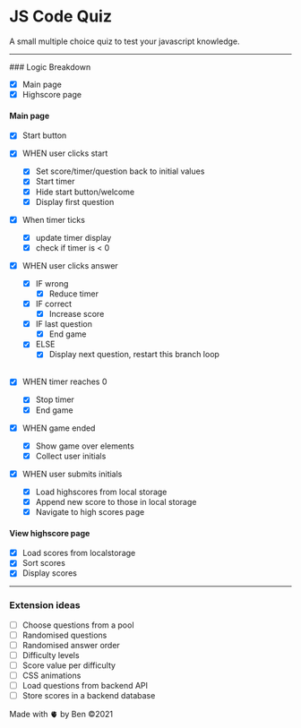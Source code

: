 # JS Code Quiz

A small multiple choice quiz to test your javascript knowledge.

<hr>
### Logic Breakdown

- [x] Main page
- [x] Highscore page

#### Main page

- [x] Start button
      <br/>
- [x] WHEN user clicks start
  - [x] Set score/timer/question back to initial values
  - [x] Start timer
  - [x] Hide start button/welcome
  - [x] Display first question
        <br/>
- [x] When timer ticks
  - [x] update timer display
  - [x] check if timer is < 0
        <br/>
- [x] WHEN user clicks answer
      <br/>
  - [x] IF wrong
    - [x] Reduce timer
          <br/>
  - [x] IF correct
    - [x] Increase score
          <br/>
  - [x] IF last question
    - [x] End game
          <br/>
  - [x] ELSE
    - [x] Display next question, restart this branch loop  
           <br/>
- [x] WHEN timer reaches 0
  - [x] Stop timer
  - [x] End game
        <br/>
- [x] WHEN game ended

  - [x] Show game over elements
  - [x] Collect user initials
        <br/>

- [x] WHEN user submits initials
  - [x] Load highscores from local storage
  - [x] Append new score to those in local storage
  - [x] Navigate to high scores page

#### View highscore page

- [x] Load scores from localstorage
- [x] Sort scores
- [x] Display scores
<hr>

### Extension ideas

- [ ] Choose questions from a pool
- [ ] Randomised questions
- [ ] Randomised answer order
- [ ] Difficulty levels
- [ ] Score value per difficulty
- [ ] CSS animations
- [ ] Load questions from backend API
- [ ] Store scores in a backend database

Made with 🫀 by Ben
©️2021
